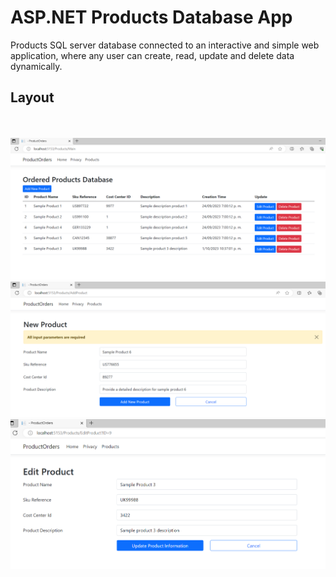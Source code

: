 # ASP.NET Products Database App


Products SQL server database connected to an interactive and simple web application, where any user can create, read, update and delete data dynamically.

## Layout

<br/>
<br/>
<img src="/Source/Images/ProductsMainPage.PNG" width="" height="">
<br/>
<img src="/Source/Images/AddNewProductPageInputs.PNG" width="" height="">
<br/>
<img src="/Source/Images/EditProductPage.PNG" width="" height="">

 
